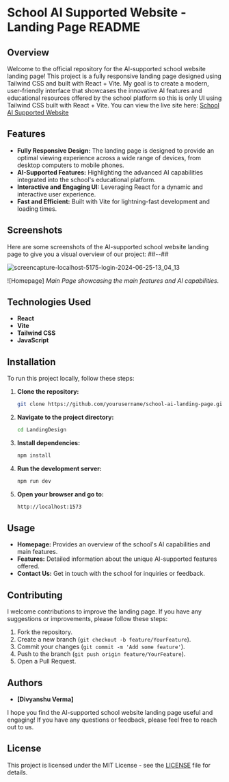 # School AI Supported Website - Landing Page README 

## Overview
Welcome to the official repository for the AI-supported school website landing page! This project is a fully responsive landing page designed using Tailwind CSS and built with React + Vite. My goal is to create a modern, user-friendly interface that showcases the innovative AI features and educational resources offered by the school platform so this is only UI using Tailwind CSS built with React + Vite.
You can view the live site here: [School AI Supported Website](https://edudesignflax.vercel.app/)

## Features
- **Fully Responsive Design:** The landing page is designed to provide an optimal viewing experience across a wide range of devices, from desktop computers to mobile phones.
- **AI-Supported Features:** Highlighting the advanced AI capabilities integrated into the school's educational platform.
- **Interactive and Engaging UI:** Leveraging React for a dynamic and interactive user experience.
- **Fast and Efficient:** Built with Vite for lightning-fast development and loading times.

## Screenshots
Here are some screenshots of the AI-supported school website landing page to give you a visual overview of our project:
##--##

![screencapture-localhost-5175-login-2024-06-25-13_04_13](https://github.com/devs-dv/LandingDesign/assets/125279009/83c8e989-83c4-4765-8dfb-ef19b7e6ba9c)


![Homepage]
*Main Page showcasing the main features and AI capabilities.*



## Technologies Used
- **React**
- **Vite**
- **Tailwind CSS**
- **JavaScript**

## Installation
To run this project locally, follow these steps:

1. **Clone the repository:**
    ```sh
    git clone https://github.com/yourusername/school-ai-landing-page.git
    ```
2. **Navigate to the project directory:**
    ```sh
    cd LandingDesign
    ```
3. **Install dependencies:**
    ```sh
    npm install
    ```
4. **Run the development server:**
    ```sh
    npm run dev
    ```
5. **Open your browser and go to:**
    ```sh
    http://localhost:1573
    ```

## Usage
- **Homepage:** Provides an overview of the school's AI capabilities and main features.
- **Features:** Detailed information about the unique AI-supported features offered.
- **Contact Us:** Get in touch with the school for inquiries or feedback.

## Contributing
I welcome contributions to improve the landing page. If you have any suggestions or improvements, please follow these steps:

1. Fork the repository.
2. Create a new branch (`git checkout -b feature/YourFeature`).
3. Commit your changes (`git commit -m 'Add some feature'`).
4. Push to the branch (`git push origin feature/YourFeature`).
5. Open a Pull Request.

## Authors
- **[Divyanshu Verma]**


I hope you find the AI-supported school website landing page useful and engaging! If you have any questions or feedback, please feel free to reach out to us.

## License
This project is licensed under the MIT License - see the [LICENSE](LICENSE) file for details.
